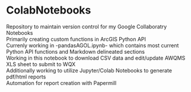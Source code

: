 # ColabNotebooks
Repository to maintain version control for my Google Collaboratry Notebooks  
Primarily creating custom functions in ArcGIS Python API  
Currenly working in -pandasAGOL.ipynb- which contains most current Python API functions and Markdown delineated sections  
Working in this notebook to download CSV data and edit/update AWQMS XLS sheet to submit to WQX  
Additionally working to utilize Jupyter/Colab Notebooks to generate pdf/html reports  
Automation for report creation with Papermill
